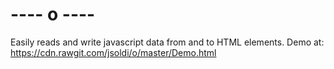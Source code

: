 ---- o ----
=
Easily reads and write javascript data from and to HTML elements.
Demo at: <https://cdn.rawgit.com/jsoldi/o/master/Demo.html>
